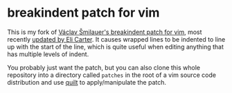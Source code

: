 # breakindent patch for vim

This is my fork of [Václav Šmilauer's breakindent patch for vim][patch 1], most recently [updated by Eli Carter][patch 2]. It causes wrapped lines to be indented to line up with the start of the line, which is quite useful when editing anything that has multiple levels of indent.

You probably just want the patch, but you can also clone this whole repository into a directory called `patches` in the root of a vim source code distribution and use [quilt][] to apply/manipulate the patch.

[patch 1]: http://www.mail-archive.com/vim-dev@vim.org/msg04076.html
[patch 2]: https://retracile.net/wiki/VimBreakIndent
[quilt]: http://savannah.nongnu.org/projects/quilt
